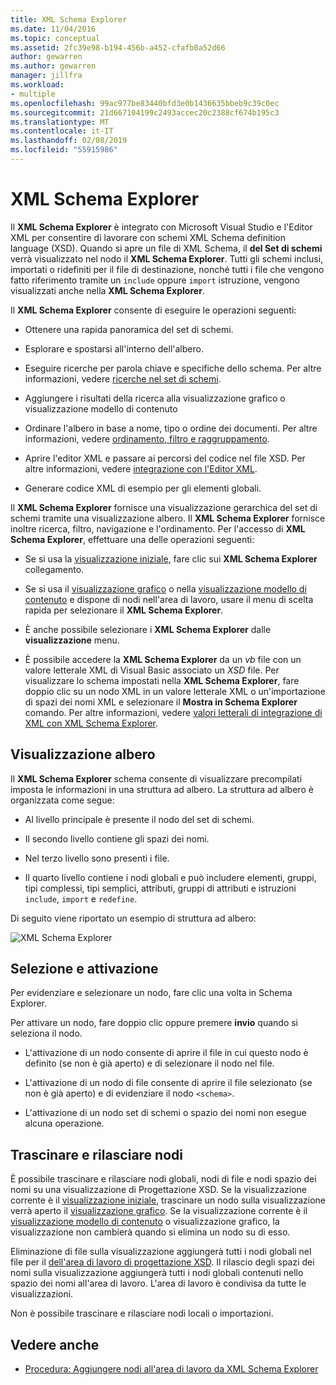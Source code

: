 ```yaml
---
title: XML Schema Explorer
ms.date: 11/04/2016
ms.topic: conceptual
ms.assetid: 2fc39e98-b194-456b-a452-cfafb0a52d66
author: gewarren
ms.author: gewarren
manager: jillfra
ms.workload:
- multiple
ms.openlocfilehash: 99ac977be83440bfd3e0b1436635bbeb9c39c0ec
ms.sourcegitcommit: 21d667104199c2493accec20c2388cf674b195c3
ms.translationtype: MT
ms.contentlocale: it-IT
ms.lasthandoff: 02/08/2019
ms.locfileid: "55915986"
---
```

# <a name="xml-schema-explorer"></a>XML Schema Explorer

Il **XML Schema Explorer** è integrato con Microsoft Visual Studio e l'Editor XML per consentire di lavorare con schemi XML Schema definition language (XSD). Quando si apre un file di XML Schema, il **del Set di schemi** verrà visualizzato nel nodo il **XML Schema Explorer**. Tutti gli schemi inclusi, importati o ridefiniti per il file di destinazione, nonché tutti i file che vengono fatto riferimento tramite un `include` oppure `import` istruzione, vengono visualizzati anche nella **XML Schema Explorer**.

 Il **XML Schema Explorer** consente di eseguire le operazioni seguenti:

-   Ottenere una rapida panoramica del set di schemi.

-   Esplorare e spostarsi all'interno dell'albero.

-   Eseguire ricerche per parola chiave e specifiche dello schema. Per altre informazioni, vedere [ricerche nel set di schemi](../xml-tools/searching-the-schema-set.md).

-   Aggiungere i risultati della ricerca alla visualizzazione grafico o visualizzazione modello di contenuto

-   Ordinare l'albero in base a nome, tipo o ordine dei documenti. Per altre informazioni, vedere [ordinamento, filtro e raggruppamento](../xml-tools/sorting-filtering-and-grouping-xml-schema-explorer.md).

-   Aprire l'editor XML e passare ai percorsi del codice nel file XSD. Per altre informazioni, vedere [integrazione con l'Editor XML](../xml-tools/integration-with-xml-editor.md).

-   Generare codice XML di esempio per gli elementi globali.

Il **XML Schema Explorer** fornisce una visualizzazione gerarchica del set di schemi tramite una visualizzazione albero. Il **XML Schema Explorer** fornisce inoltre ricerca, filtro, navigazione e l'ordinamento. Per l'accesso di **XML Schema Explorer**, effettuare una delle operazioni seguenti:

-   Se si usa la [visualizzazione iniziale](../xml-tools/start-view.md), fare clic sui **XML Schema Explorer** collegamento.

-   Se si usa il [visualizzazione grafico](../xml-tools/graph-view.md) o nella [visualizzazione modello di contenuto](../xml-tools/content-model-view.md) e dispone di nodi nell'area di lavoro, usare il menu di scelta rapida per selezionare il **XML Schema Explorer**.

-   È anche possibile selezionare i **XML Schema Explorer** dalle **visualizzazione** menu.

-   È possibile accedere la **XML Schema Explorer** da un *vb* file con un valore letterale XML di Visual Basic associato un *XSD* file. Per visualizzare lo schema impostati nella **XML Schema Explorer**, fare doppio clic su un nodo XML in un valore letterale XML o un'importazione di spazi dei nomi XML e selezionare il **Mostra in Schema Explorer** comando. Per altre informazioni, vedere [valori letterali di integrazione di XML con XML Schema Explorer](../xml-tools/integration-of-xml-literals-with-xml-schema-explorer.md).

## <a name="tree-view"></a>Visualizzazione albero
 Il **XML Schema Explorer** schema consente di visualizzare precompilati imposta le informazioni in una struttura ad albero. La struttura ad albero è organizzata come segue:

-   Al livello principale è presente il nodo del set di schemi.

-   Il secondo livello contiene gli spazi dei nomi.

-   Nel terzo livello sono presenti i file.

-   Il quarto livello contiene i nodi globali e può includere elementi, gruppi, tipi complessi, tipi semplici, attributi, gruppi di attributi e istruzioni `include`, `import` e `redefine`.

Di seguito viene riportato un esempio di struttura ad albero:

![XML Schema Explorer](../xml-tools/media/xmlschemaexplorer.gif)

## <a name="selection-and-activation"></a>Selezione e attivazione
 Per evidenziare e selezionare un nodo, fare clic una volta in Schema Explorer.

 Per attivare un nodo, fare doppio clic oppure premere **invio** quando si seleziona il nodo.

-   L'attivazione di un nodo consente di aprire il file in cui questo nodo è definito (se non è già aperto) e di selezionare il nodo nel file.

-   L'attivazione di un nodo di file consente di aprire il file selezionato (se non è già aperto) e di evidenziare il nodo `<schema>`.

-   L'attivazione di un nodo set di schemi o spazio dei nomi non esegue alcuna operazione.

## <a name="drag-and-drop-nodes"></a>Trascinare e rilasciare nodi
 È possibile trascinare e rilasciare nodi globali, nodi di file e nodi spazio dei nomi su una visualizzazione di Progettazione XSD. Se la visualizzazione corrente è il [visualizzazione iniziale](../xml-tools/start-view.md), trascinare un nodo sulla visualizzazione verrà aperto il [visualizzazione grafico](../xml-tools/graph-view.md). Se la visualizzazione corrente è il [visualizzazione modello di contenuto](../xml-tools/content-model-view.md) o visualizzazione grafico, la visualizzazione non cambierà quando si elimina un nodo su di esso.

 Eliminazione di file sulla visualizzazione aggiungerà tutti i nodi globali nel file per il [dell'area di lavoro di progettazione XSD](../xml-tools/xml-schema-designer-workspace.md). Il rilascio degli spazi dei nomi sulla visualizzazione aggiungerà tutti i nodi globali contenuti nello spazio dei nomi all'area di lavoro. L'area di lavoro è condivisa da tutte le visualizzazioni.

 Non è possibile trascinare e rilasciare nodi locali o importazioni.

## <a name="see-also"></a>Vedere anche

- [Procedura: Aggiungere nodi all'area di lavoro da XML Schema Explorer](../xml-tools/how-to-add-nodes-to-the-workspace-from-the-xml-schema-explorer.md)